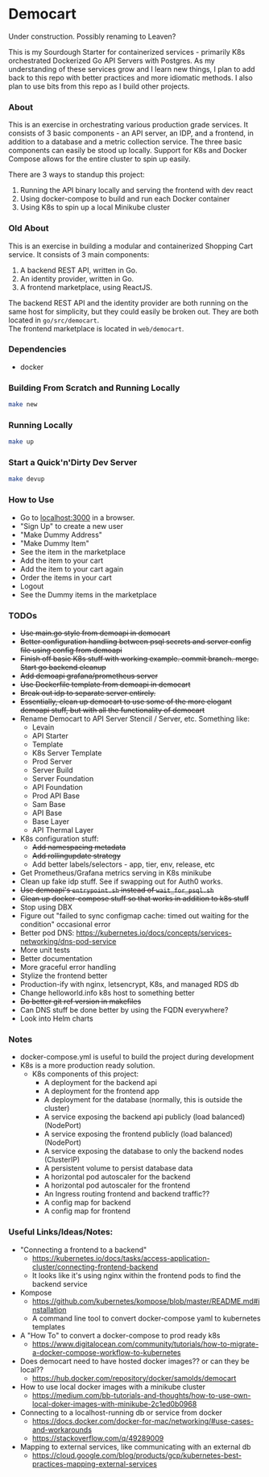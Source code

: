 # Democart

Under construction. Possibly renaming to Leaven?

This is my Sourdough Starter for containerized services - primarily K8s
orchestrated Dockerized Go API Servers with Postgres. As my understanding of
these services grow and I learn new things, I plan to add back to this repo
with better practices and more idiomatic methods. I also plan to use bits from
this repo as I build other projects.


### About

This is an exercise in orchestrating various production grade services. It
consists of 3 basic components - an API server, an IDP, and a frontend, in
addition to a database and a metric collection service. The three basic
components can easily be stood up locally. Support for K8s and Docker Compose
allows for the entire cluster to spin up easily.

There are 3 ways to standup this project:
1. Running the API binary locally and serving the frontend with dev react
2. Using docker-compose to build and run each Docker container
3. Using K8s to spin up a local Minikube cluster


### Old About

This is an exercise in building a modular and containerized Shopping Cart
service. It consists of 3 main components:

1. A backend REST API, written in Go.
2. An identity provider, written in Go.
3. A frontend marketplace, using ReactJS.

The backend REST API and the identity provider are both running on the same
host for simplicity, but they could easily be broken out. They are both located
in `go/src/democart`.  
The frontend marketplace is located in `web/democart`.


### Dependencies

- docker


### Building From Scratch and Running Locally

```sh
make new
```


### Running Locally

```sh
make up
```


### Start a Quick'n'Dirty Dev Server

```sh
make devup
```


### How to Use

- Go to [localhost:3000](http://localhost:3000) in a browser.
- "Sign Up" to create a new user
- "Make Dummy Address"
- "Make Dummy Item"
- See the item in the marketplace
- Add the item to your cart
- Add the item to your cart again
- Order the items in your cart
- Logout
- See the Dummy items in the marketplace


### TODOs

- ~~Use main.go style from demoapi in democart~~
- ~~Better configuration handling between psql secrets and server config file
  using config from demoapi~~
- ~~Finish off basic K8s stuff with working example. commit branch. merge. Start
  go backend cleanup~~
- ~~Add demoapi grafana/prometheus server~~
- ~~Use Dockerfile template from demoapi in democart~~
- ~~Break out idp to separate server entirely.~~
- ~~Essentially, clean up democart to use some of the more elogant demoapi stuff,
  but with all the functionality of democart~~
- Rename Democart to API Server Stencil / Server, etc. Something like:
   - Levain
   - API Starter
   - Template
   - K8s Server Template
   - Prod Server
   - Server Build
   - Server Foundation
   - API Foundation
   - Prod API Base
   - Sam Base
   - API Base
   - Base Layer
   - API Thermal Layer
- K8s configuration stuff:
   - ~~Add namespacing metadata~~
   - ~~Add rollingupdate strategy~~
   - Add better labels/selectors - app, tier, env, release, etc
- Get Prometheus/Grafana metrics serving in K8s minikube
- Clean up fake idp stuff. See if swapping out for Auth0 works.
- ~~Use demoapi's `entrypoint.sh` instead of `wait_for_psql.sh`~~
- ~~Clean up docker-compose stuff so that works in addition to k8s stuff~~
- Stop using DBX
- Figure out "failed to sync configmap cache: timed out waiting for the
  condition" occasional error
- Better pod DNS:
    https://kubernetes.io/docs/concepts/services-networking/dns-pod-service
- More unit tests
- Better documentation
- More graceful error handling
- Stylize the frontend better
- Production-ify with nginx, letsencrypt, K8s, and managed RDS db
- Change helloworld.info k8s host to something better
- ~~Do better git ref version in makefiles~~
- Can DNS stuff be done better by using the FQDN everywhere?
- Look into Helm charts


### Notes

- docker-compose.yml is useful to build the project during development
- K8s is a more production ready solution.
  - K8s components of this project:
    - A deployment for the backend api
    - A deployment for the frontend app
    - A deployment for the database (normally, this is outside the cluster)
    - A service exposing the backend api publicly (load balanced) (NodePort)
    - A service exposing the frontend publicly (load balanced) (NodePort)
    - A service exposing the database to only the backend nodes (ClusterIP)
    - A persistent volume to persist database data
    - A horizontal pod autoscaler for the backend
    - A horizontal pod autoscaler for the frontend
    - An Ingress routing frontend and backend traffic??
    - A config map for backend
    - A config map for frontend


### Useful Links/Ideas/Notes:
- "Connecting a frontend to a backend"
  - https://kubernetes.io/docs/tasks/access-application-cluster/connecting-frontend-backend
  - It looks like it's using nginx within the frontend pods to find the backend service
- Kompose
  - https://github.com/kubernetes/kompose/blob/master/README.md#installation
  - A command line tool to convert docker-compose yaml to kubernetes templates
- A "How To" to convert a docker-compose to prod ready k8s
  - https://www.digitalocean.com/community/tutorials/how-to-migrate-a-docker-compose-workflow-to-kubernetes
- Does democart need to have hosted docker images?? or can they be local??
  - https://hub.docker.com/repository/docker/samolds/democart
- How to use local docker images with a minikube cluster
  - https://medium.com/bb-tutorials-and-thoughts/how-to-use-own-local-doker-images-with-minikube-2c1ed0b0968
- Connecting to a localhost-running db or service from docker
  - https://docs.docker.com/docker-for-mac/networking/#use-cases-and-workarounds
  - https://stackoverflow.com/q/49289009
- Mapping to external services, like communicating with an external db
  - https://cloud.google.com/blog/products/gcp/kubernetes-best-practices-mapping-external-services
